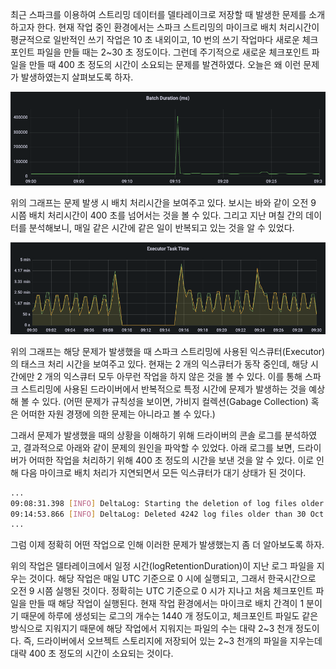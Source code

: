 최근 스파크를 이용하여 스트리밍 데이터를 델타레이크로 저장할 때 발생한 문제를 소개하고자 한다. 현재 작업 중인 환경에서는 스파크 스트리밍의 마이크로 배치 처리시간이 평균적으로 일반적인 쓰기 작업은 10 초 내외이고, 10 번의 쓰기 작업마다 새로운 체크포인트 파일을 만들 때는 2~30 초 정도이다. 그런데 주기적으로 새로운 체크포인트 파일을 만들 때 400 초 정도의 시간이 소요되는 문제를 발견하였다. 오늘은 왜 이런 문제가 발생하였는지 살펴보도록 하자.

![batchduration.png](./batchduration.png)

위의 그래프는 문제 발생 시 배치 처리시간을 보여주고 있다. 보시는 바와 같이 오전 9 시쯤 배치 처리시간이 400 초를 넘어서는 것을 볼 수 있다. 그리고 지난 며칠 간의 데이터를 분석해보니, 매일 같은 시간에 같은 일이 반복되고 있는 것을 알 수 있었다.

![executortasktime.png](./executortasktime.png)

위의 그래프는 해당 문제가 발생했을 때 스파크 스트리밍에 사용된 익스큐터(Executor)의 태스크 처리 시간을 보여주고 있다. 현재는 2 개의 익스큐터가 동작 중인데, 해당 시간에만 2 개의 익스큐터 모두 아무런 작업을 하지 않은 것을 볼 수 있다. 이를 통해 스파크 스트리밍에 사용된 드라이버에서 반복적으로 특정 시간에 문제가 발생하는 것을 예상해 볼 수 있다.
(어떤 문제가 규칙성을 보이면, 가비지 컬렉션(Gabage Collection) 혹은 어떠한 자원 경쟁에 의한 문제는 아니라고 볼 수 있다.)

그래서 문제가 발생했을 때의 상황을 이해하기 위해 드라이버의 콘솔 로그를 분석하였고, 결과적으로 아래와 같이 문제의 원인을 파악할 수 있었다. 아래 로그를 보면, 드라이버가 어떠한 작업을 처리하기 위해 400 초 정도의 시간을 보낸 것을 알 수 있다. 이로 인해 다음 마이크로 배치 처리가 지연되면서 모든 익스큐터가 대기 상태가 된 것이다.

```bash
...
09:08:31.398 [INFO] DeltaLog: Starting the deletion of log files older than 30 Oct 2022 00:00:00 GMT
09:14:53.866 [INFO] DeltaLog: Deleted 4242 log files older than 30 Oct 2022 00:00:00 GMT
...
```

그럼 이제 정확히 어떤 작업으로 인해 이러한 문제가 발생했는지 좀 더 알아보도록 하자.

위의 작업은 델타레이크에서 일정 시간(logRetentionDuration)이 지난 로그 파일을 지우는 것이다. 해당 작업은 매일 UTC 기준으로 0 시에 실행되고, 그래서 한국시간으로 오전 9 시쯤 실행된 것이다. 정확히는 UTC 기준으로 0 시가 지나고 처음 체크포인트 파일을 만들 때 해당 작업이 실행된다. 현재 작업 환경에서는 마이크로 배치 간격이 1 분이기 때문에 하루에 생성되는 로그의 개수는 1440 개 정도이고, 체크포인트 파일도 같은 방식으로 지워지기 때문에 해당 작업에서 지워지는 파일의 수는 대략 2~3 천개 정도이다. 즉, 드라이버에서 오브젝트 스토리지에 저장되어 있는 2~3 천개의 파일을 지우는데 대략 400 초 정도의 시간이 소요되는 것이다.
